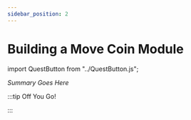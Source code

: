 ```yaml
---
sidebar_position: 2
---
```


# Building a Move Coin Module
import QuestButton from "../QuestButton.js";

_Summary Goes Here_

:::tip Off You Go!

<QuestButton text="Quest" />

:::

